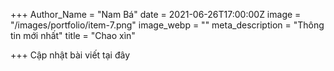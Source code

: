+++
Author_Name = "Nam Bá"
date = 2021-06-26T17:00:00Z
image = "/images/portfolio/item-7.png"
image_webp = ""
meta_description = "Thông tin mới nhất"
title = "Chao xìn"

+++
Cập nhật bài viết tại đây
